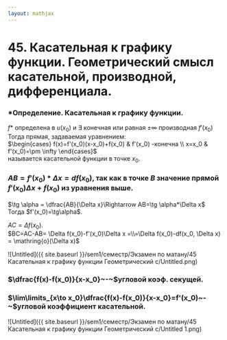 ```yaml
---  
layout: mathjax  
---  
```

  
# 45. Касательная к графику функции. Геометрический смысл касательной, производной, дифференциала.  
  
### *Определение. Касательная к графику функции.  
$f$* определена в $u(x_0)$ и $\exists$ конечная или равная $\pm \infty$ производная $f'(x_0)$ Тогда прямая, задаваемая уравнением:  
$\begin{cases}  
   f(x)=f'(x_0)(x-x_0)+f(x_0) & f'(x_0) -конечна \\  
   x=x_0 & f'(x_0)=\pm \infty  
\end{cases}$  
называется касательной функции в точке $x_0$.  
  
### $AB=f'(x_0)*\Delta x=df(x_0)$, так как в точке $B$ значение прямой $f'(x_0)\Delta x + f(x_0)$ из уравнения выше.  
$\tg \alpha = \dfrac{AB}{\Delta x}\Rightarrow AB=\tg \alpha*\Delta x$  
Тогда $f'(x_0)=\tg\alpha$.  
  
$AC=\Delta f(x_0)$.  
$BC=AC-AB=  
\Delta f(x_0)-f'(x_0)\Delta x  
=\\=\Delta f(x_0)-df(x_0, \Delta x) = \mathring{o}(\Delta x)$  
  
![Untitled]({{ site.baseurl }}/sem1/семестр/Экзамен по матану/45 Касательная к графику функции Геометрический с/Untitled.png)  
  
### $\dfrac{f(x)-f(x_0)}{x-x_0}~-~$угловой коэф. секущей.  
  
### $\lim\limits_{x\to x_0}\dfrac{f(x)-f(x_0)}{x-x_0}=f'(x_0)~-~$угловой коэффициент касательной.  
  
![Untitled]({{ site.baseurl }}/sem1/семестр/Экзамен по матану/45 Касательная к графику функции Геометрический с/Untitled 1.png)  
